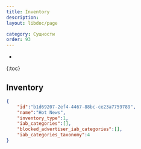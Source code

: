 ```yaml
---
title: Inventory
description: 
layout: libdoc/page

category: Сущности
order: 93
---
```

* 
{:toc}

## Inventory

```json
{
	"id":"b1d69207-2ef4-4467-88bc-ce23a7759789",
	"name":"Hot News",
	"inventory_type":1,
	"iab_categories":[],
	"blocked_advertiser_iab_categories":[],
	"iab_categories_taxonomy":4
}
```

